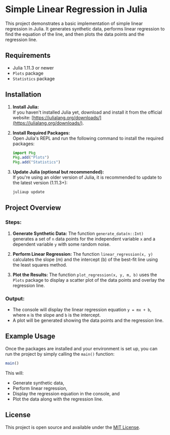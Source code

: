 
# Simple Linear Regression in Julia

This project demonstrates a basic implementation of simple linear regression in Julia. It generates synthetic data, performs linear regression to find the equation of the line, and then plots the data points and the regression line.

## Requirements

- Julia 1.11.3 or newer
- `Plots` package
- `Statistics` package

## Installation

1. **Install Julia:**  
   If you haven't installed Julia yet, download and install it from the official website: [https://julialang.org/downloads/](https://julialang.org/downloads/).

2. **Install Required Packages:**  
   Open Julia's REPL and run the following command to install the required packages:

   ```julia
   import Pkg
   Pkg.add("Plots")
   Pkg.add("Statistics")
   ```

3. **Update Julia (optional but recommended):**  
   If you're using an older version of Julia, it is recommended to update to the latest version (1.11.3+):

   ```bash
   juliaup update
   ```

## Project Overview

### Steps:

1. **Generate Synthetic Data:**
   The function `generate_data(n::Int)` generates a set of `n` data points for the independent variable `x` and a dependent variable `y` with some random noise.

2. **Perform Linear Regression:**
   The function `linear_regression(x, y)` calculates the slope (m) and the intercept (b) of the best-fit line using the least squares method.

3. **Plot the Results:**
   The function `plot_regression(x, y, m, b)` uses the `Plots` package to display a scatter plot of the data points and overlay the regression line.

### Output:
- The console will display the linear regression equation `y = mx + b`, where `m` is the slope and `b` is the intercept.
- A plot will be generated showing the data points and the regression line.

## Example Usage

Once the packages are installed and your environment is set up, you can run the project by simply calling the `main()` function:

```julia
main()
```

This will:
- Generate synthetic data,
- Perform linear regression,
- Display the regression equation in the console, and
- Plot the data along with the regression line.

## License

This project is open source and available under the [MIT License](LICENSE).
